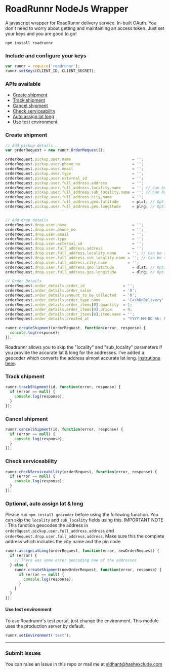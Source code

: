 # RoadRunnr NodeJs Wrapper
A javascript wrapper for RoadRunnr delivery service. In-built OAuth. You don't need to worry about getting and maintaining an access token. Just set your keys and you are good to go!

```
npm install roadrunnr
```

### Include and configure your keys
```javascript
var runnr = require('roadrunnr');
runnr.setKeys(CLIENT_ID, CLIENT_SECRET);
```

### APIs available
* [Create shipment](#create_shipment)
* [Track shipment](#track_shipment)
* [Cancel shipment](#cancel_shipment)
* [Check serviceability](#check_serviceability)
* [Auto assign lat long](#assign_lat_long)
* [Use test environment](#set_test_environment)

### <a name="create_shipment"></a>Create shipment
```javascript
// Add pickup details
var orderRequest = new runnr.OrderRequest();

orderRequest.pickup.user.name                           = '';
orderRequest.pickup.user.phone_no                       = '';
orderRequest.pickup.user.email                          = '';
orderRequest.pickup.user.type                           = '';
orderRequest.pickup.user.external_id                    = '';
orderRequest.pickup.user.full_address.address           = '';
orderRequest.pickup.user.full_address.locality.name     = ''; // Can be skipped, see below
orderRequest.pickup.user.full_address.sub_locality.name = ''; // Can be skipped, see below
orderRequest.pickup.user.full_address.city.name         = '';
orderRequest.pickup.user.full_address.geo.latitude      = plat; // Optional
orderRequest.pickup.user.full_address.geo.longitude     = plng; // Optional


// Add drop details
orderRequest.drop.user.name                             = '';
orderRequest.drop.user.phone_no                         = '';
orderRequest.drop.user.email                            = '';
orderRequest.drop.user.type                             = '';
orderRequest.drop.user.external_id                      = '';
orderRequest.drop.user.full_address.address             = '';
orderRequest.drop.user.full_address.locality.name     = ''; // Can be skipped, see below
orderRequest.drop.user.full_address.sub_locality.name = ''; // Can be skipped, see below
orderRequest.drop.user.full_address.city.name         = '';
orderRequest.drop.user.full_address.geo.latitude        = dlat; // Optional
orderRequest.drop.user.full_address.geo.longitude       = dlng; // Optional

// Order Details
orderRequest.order_details.order_id                 = '';
orderRequest.order_details.order_value              = '0';
orderRequest.order_details.amount_to_be_collected   = '0';
orderRequest.order_details.order_type.name          = 'CashOnDelivery';
orderRequest.order_details.order_items[0].quantity  = 1;
orderRequest.order_details.order_items[0].price     = 0;
orderRequest.order_details.order_items[0].item.name = '';
orderRequest.order_details.created_at               = "YYYY-MM-DD hh: MM";

runnr.createShipment(orderRequest, function(error, response) {
  console.log(response);
});
```
Roadrunnr allows you to skip the "locality" and "sub_locality" parameters if you provide the accurate lat & long for the addresses. I've added a geocoder which converts the address almost accurate lat long. [Instrutions here](#assign_lat_long).

### <a name="track_shipment"></a>Track shipment
```javascript
runnr.trackShipment(id, function(error, response) {
  if (error == null) {
    console.log(response);
  }
});
```

### <a name="cancel_shipment"></a>Cancel shipment
```javascript
runnr.cancelShipment(id, function(error, response) {
  if (error == null) {
    console.log(response);
  }
});
```

### <a name="check_serviceability"></a>Check serviceability
```javascript
runnr.checkServiceability(orderRequest, function(error, response) {
  if (error == null) {
    console.log(response);
  }
});
```

### <a name="assign_lat_long"></a>Optional, auto assign lat & long
Please run ```npm install geocoder``` before using the following function. You can skip the ```locality``` and ```sub_locality``` fields using this. 
IMPORTANT NOTE : This function geocodes the address in ```orderRquest.pickup.user.full_address.address``` and ```orderRequest.drop.user.full_address.address```. Make sure this the complete address which includes the city name and the pin code.
```javascript
runnr.assignLatLong(orderRequest, function(error, newOrderRequest) {
  if (error) {
    // There was some error geocoding one of the addresses
  } else {
    runnr.createShipment(newOrderRequest, function(error, response) {
      if (error == null) {
        console.log(response);
      }
    }
  }
});
```

#### <a name="set_test_environment"></a>Use test environment
To use Roadrunnr's test portal, just change the environment. This module uses the production server by default.
```javascript
runnr.setEnvironment('test');
```

---
### Submit issues
You can raise an issue in this repo or mail me at sidhant@hashexclude.com
